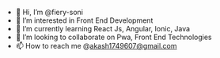 - 👋 Hi, I’m @fiery-soni
- 👀 I’m interested in Front End Development
- 🌱 I’m currently learning React Js, Angular, Ionic, Java
- 💞️ I’m looking to collaborate on Pwa, Front End Technologies
- 📫 How to reach me @akash1749607@gmail.com

<!---
fiery-soni/fiery-soni is a ✨ special ✨ repository because its `README.md` (this file) appears on your GitHub profile.
You can click the Preview link to take a look at your changes.
--->
